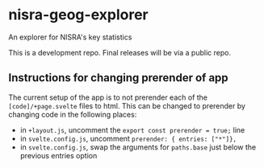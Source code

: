# nisra-geog-explorer
An explorer for NISRA's key statistics

This is a development repo. Final releases will be via a public repo.

## Instructions for changing prerender of app

The current setup of the app is to not prerender each of the `[code]/+page.svelte` files to html. This can be changed to prerender by changing code in the following places:

- in `+layout.js`, uncomment the `export const prerender = true;` line
- in `svelte.config.js`, uncomment `prerender: { entries: ["*"]},`
- in `svelte.config.js`, swap the arguments for `paths.base` just below the previous entries option
